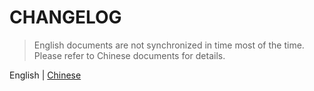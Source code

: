 # CHANGELOG

> English documents are not synchronized in time most of the time. Please refer to Chinese documents for details.

English | [Chinese]()
